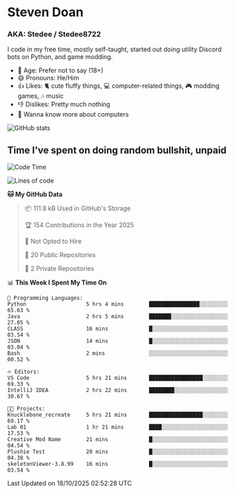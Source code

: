 # Steven Doan
### AKA: Stedee / Stedee8722
I code in my free time, mostly self-taught, started out doing utility Discord bots on Python, and game modding.

- 🤔 Age: Prefer not to say (18+)
- 😄 Pronouns: He/Him
- 👍 Likes: 🐈 cute fluffy things, 💻 computer-related things, 🎮 modding games, 🎶 music
- 👎 Dislikes: Pretty much nothing
- 🥹 Wanna know more about computers

![GitHub stats](https://github-readme-stats-iota-mocha-40.vercel.app/api?username=Stedee8722&show=prs_merged,prs_merged_percentage&show_icons=true&theme=transparent)

## Time I've spent on doing random bullshit, unpaid
<!--START_SECTION:Time I've spent on doing random bullshit, unpaid-->
![Code Time](http://img.shields.io/badge/Code%20Time-362%20hrs%208%20mins-blue)

![Lines of code](https://img.shields.io/badge/From%20Hello%20World%20I%27ve%20Written-91.7%20thousand%20lines%20of%20code-blue)

**🐱 My GitHub Data** 

> 📦 111.8 kB Used in GitHub's Storage 
 > 
> 🏆 154 Contributions in the Year 2025
 > 
> 🚫 Not Opted to Hire
 > 
> 📜 20 Public Repositories 
 > 
> 🔑 2 Private Repositories 
 > 
📊 **This Week I Spent My Time On** 

```text
💬 Programming Languages: 
Python                   5 hrs 4 mins        ████████████████░░░░░░░░░   65.63 % 
Java                     2 hrs 5 mins        ███████░░░░░░░░░░░░░░░░░░   27.05 % 
CLASS                    16 mins             █░░░░░░░░░░░░░░░░░░░░░░░░   03.54 % 
JSON                     14 mins             █░░░░░░░░░░░░░░░░░░░░░░░░   03.04 % 
Bash                     2 mins              ░░░░░░░░░░░░░░░░░░░░░░░░░   00.52 % 

🔥 Editors: 
VS Code                  5 hrs 21 mins       █████████████████░░░░░░░░   69.33 % 
IntelliJ IDEA            2 hrs 22 mins       ████████░░░░░░░░░░░░░░░░░   30.67 % 

🐱‍💻 Projects: 
Knucklebone_recreate     5 hrs 21 mins       █████████████████░░░░░░░░   69.17 % 
Lab 01                   1 hr 21 mins        ████░░░░░░░░░░░░░░░░░░░░░   17.53 % 
Creative Mod Name        21 mins             █░░░░░░░░░░░░░░░░░░░░░░░░   04.54 % 
Plushie Test             20 mins             █░░░░░░░░░░░░░░░░░░░░░░░░   04.38 % 
skeletonViewer-3.8.99    16 mins             █░░░░░░░░░░░░░░░░░░░░░░░░   03.54 % 
```


 Last Updated on 18/10/2025 02:52:28 UTC
<!--END_SECTION:Time I've spent on doing random bullshit, unpaid-->
